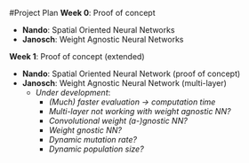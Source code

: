 #Project Plan
**Week 0**: Proof of concept
- **Nando**: Spatial Oriented Neural Networks
- **Janosch**: Weight Agnostic Neural Networks

**Week 1**: Proof of concept (extended)
- **Nando**: Spatial Oriented Neural Network (proof of concept)
- **Janosch**: Weight Agnostic Neural Network (multi-layer)
  - *Under development*:
    - _(Much) faster evaluation -> computation time_
    - _Multi-layer not working with weight agnostic NN?_
    - _Convolutional weight (a-)gnostic NN?_
    - _Weight gnostic NN?_
    - _Dynamic mutation rate?_
    - _Dynamic population size?_